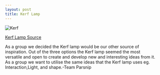 ```yaml
---
layout: post
title: Kerf Lamp
---
```



![Kerf]({{site.baseurl}}/images/kerflamp.jpg "Kerf Lamp")

[Kerf Lamp Source](http://www.thingiverse.com/thing:206144)

<p> As a group we decided the Kerf lamp would be our other source of inspiration. Out of the three options the Kerf lamp seemed the most versatile and open to create and develop new and interesting ideas from it. As a group we want to utilise the same ideas that the Kerf lamp uses eg. Interaction,Light, and shape.-Team Parsnip </p> 

